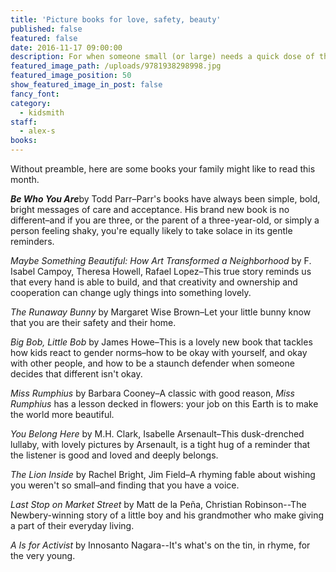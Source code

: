 ```yaml
---
title: 'Picture books for love, safety, beauty'
published: false
featured: false
date: 2016-11-17 09:00:00
description: For when someone small (or large) needs a quick dose of the good in this world.
featured_image_path: /uploads/9781938298998.jpg
featured_image_position: 50
show_featured_image_in_post: false
fancy_font:
category:
  - kidsmith
staff:
  - alex-s
books:
---
```



Without preamble, here are some books your family might like to read this month.

***Be Who You Are***by Todd Parr–Parr's books have always been simple, bold, bright messages of care and acceptance. His brand new book is no different–and if you are three, or the parent of a three-year-old, or simply a person feeling shaky, you're equally likely to take solace in its gentle reminders.

*Maybe Something Beautiful: How Art Transformed a Neighborhood* by F. Isabel Campoy, Theresa Howell, Rafael Lopez–This true story reminds us that every hand is able to build, and that creativity and ownership and cooperation can change ugly things into something lovely.

*The Runaway Bunny* by Margaret Wise Brown–Let your little bunny know that you are their safety and their home.

*Big Bob, Little Bob* by James Howe–This is a lovely new book that tackles how kids react to gender norms–how to be okay with yourself, and okay with other people, and how to be a staunch defender when someone decides that different isn't okay.

*Miss Rumphius* by Barbara Cooney–A classic with good reason, *Miss Rumphius* has a lesson decked in flowers: your job on this Earth is to make the world more beautiful.

*You Belong Here* by M.H. Clark, Isabelle Arsenault–This dusk-drenched lullaby, with lovely pictures by Arsenault, is a tight hug of a reminder that the listener is good and loved and deeply belongs.

*The Lion Inside* by Rachel Bright, Jim Field–A rhyming fable about wishing you weren't so small–and finding that you have a voice.

*Last Stop on Market Street* by Matt de la Pe&ntilde;a, Christian Robinson--The Newbery-winning story of a little boy and his grandmother who make giving a part of their everyday living.

*A Is for Activist* by Innosanto Nagara--It's what's on the tin, in rhyme, for the very young.